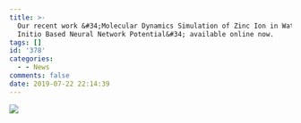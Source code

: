 ```yaml
---
title: >-
  Our recent work &#34;Molecular Dynamics Simulation of Zinc Ion in Water with an ab
  Initio Based Neural Network Potential&#34; available online now.
tags: []
id: '378'
categories:
  - - News
comments: false
date: 2019-07-22 22:14:39
---
```


![](https://api.njzjz.win/17a4BtRcSEJx7zQV1Az1fogQOPpJdtS5b)